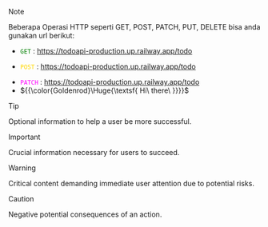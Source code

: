 > [!NOTE]
> Beberapa Operasi HTTP seperti GET, POST, PATCH, PUT, DELETE bisa anda gunakan url berikut:
> + <code style="color : green">GET</code> : https://todoapi-production.up.railway.app/todo
> * <code style="color : gold">POST</code> : https://todoapi-production.up.railway.app/todo
> + <code style="color : fuchsia">PATCH</code> : https://todoapi-production.up.railway.app/todo
> + ${{\color{Goldenrod}\Huge{\textsf{  Hi\ there\ \}}}}\$

> [!TIP]
> Optional information to help a user be more successful.

> [!IMPORTANT]
> Crucial information necessary for users to succeed.

> [!WARNING]
> Critical content demanding immediate user attention due to potential risks.

> [!CAUTION]
> Negative potential consequences of an action.




